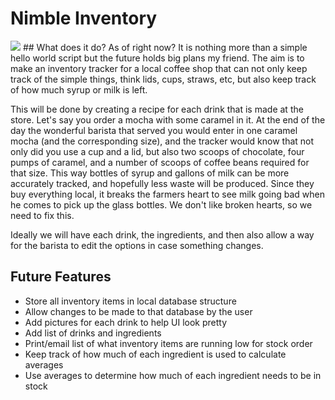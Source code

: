 #  __Nimble Inventory__
<img src="https://img.shields.io/github/last-commit/dmares01/Nimble-Inventory" />
## What does it do?
As of right now? It is nothing more than a simple hello world script but the future holds big plans my friend. The aim is to make an inventory tracker for a local coffee shop that can not only keep track of the simple things, think lids, cups, straws, etc, but also keep track of how much syrup or milk is left. 

This will be done by creating a recipe for each drink that is made at the store. Let's say you order a mocha with some caramel in it. At the end of the day the wonderful barista that served you would enter in one caramel mocha (and the corresponding size), and the tracker would know that not only did you use a cup and a lid, but also two scoops of chocolate, four pumps of caramel, and a number of scoops of coffee beans required for that size. This way bottles of syrup and gallons of milk can be more accurately tracked, and hopefully less waste will be produced. Since they buy everything local, it breaks the farmers heart to see milk going bad when he comes to pick up the glass bottles. We don't like broken hearts, so we need to fix this. 

Ideally we will have each drink, the ingredients, and then also allow a way for the barista to edit the options in case something changes. 

## Future Features
- Store all inventory items in local database structure
- Allow changes to be made to that database by the user
- Add pictures for each drink to help UI look pretty
- Add list of drinks and ingredients
- Print/email list of what inventory items are running low for stock order
- Keep track of how much of each ingredient is used to calculate averages
- Use averages to determine how much of each ingredient needs to be in stock

